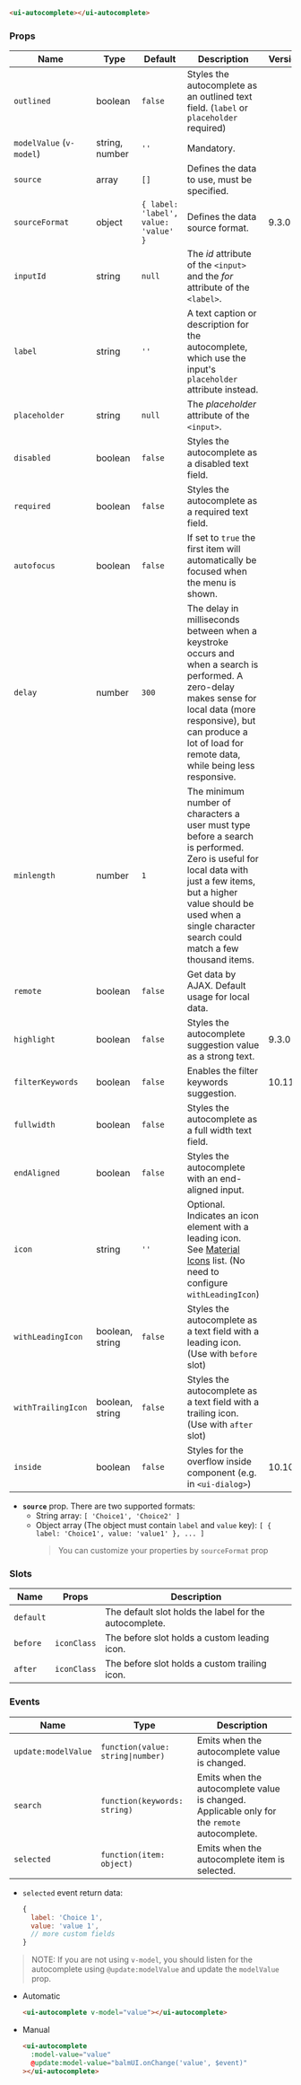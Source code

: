 ```html
<ui-autocomplete></ui-autocomplete>
```

### Props

| Name                     | Type            | Default                              | Description                                                                                                                                                                                                                             | Version |
| ------------------------ | --------------- | ------------------------------------ | --------------------------------------------------------------------------------------------------------------------------------------------------------------------------------------------------------------------------------------- | ------- |
| `outlined`               | boolean         | `false`                              | Styles the autocomplete as an outlined text field. (`label` or `placeholder` required)                                                                                                                                                  |         |
| `modelValue` (`v-model`) | string, number  | `''`                                 | Mandatory.                                                                                                                                                                                                                              |         |
| `source`                 | array           | `[]`                                 | Defines the data to use, must be specified.                                                                                                                                                                                             |         |
| `sourceFormat`           | object          | `{ label: 'label', value: 'value' }` | Defines the data source format.                                                                                                                                                                                                         | 9.3.0   |
| `inputId`                | string          | `null`                               | The _id_ attribute of the `<input>` and the _for_ attribute of the `<label>`.                                                                                                                                                           |         |
| `label`                  | string          | `''`                                 | A text caption or description for the autocomplete, which use the input's `placeholder` attribute instead.                                                                                                                              |         |
| `placeholder`            | string          | `null`                               | The _placeholder_ attribute of the `<input>`.                                                                                                                                                                                           |         |
| `disabled`               | boolean         | `false`                              | Styles the autocomplete as a disabled text field.                                                                                                                                                                                       |         |
| `required`               | boolean         | `false`                              | Styles the autocomplete as a required text field.                                                                                                                                                                                       |         |
| `autofocus`              | boolean         | `false`                              | If set to `true` the first item will automatically be focused when the menu is shown.                                                                                                                                                   |         |
| `delay`                  | number          | `300`                                | The delay in milliseconds between when a keystroke occurs and when a search is performed. A zero-delay makes sense for local data (more responsive), but can produce a lot of load for remote data, while being less responsive.        |         |
| `minlength`              | number          | `1`                                  | The minimum number of characters a user must type before a search is performed. Zero is useful for local data with just a few items, but a higher value should be used when a single character search could match a few thousand items. |         |
| `remote`                 | boolean         | `false`                              | Get data by AJAX. Default usage for local data.                                                                                                                                                                                         |         |
| `highlight`              | boolean         | `false`                              | Styles the autocomplete suggestion value as a strong text.                                                                                                                                                                              | 9.3.0   |
| `filterKeywords`         | boolean         | `false`                              | Enables the filter keywords suggestion.                                                                                                                                                                                                 | 10.11.0 |
| `fullwidth`              | boolean         | `false`                              | Styles the autocomplete as a full width text field.                                                                                                                                                                                     |         |
| `endAligned`             | boolean         | `false`                              | Styles the autocomplete with an end-aligned input.                                                                                                                                                                                      |         |
| `icon`                   | string          | `''`                                 | Optional. Indicates an icon element with a leading icon. See [Material Icons](/icons) list. (No need to configure `withLeadingIcon`)                                                                                                    |         |
| `withLeadingIcon`        | boolean, string | `false`                              | Styles the autocomplete as a text field with a leading icon. (Use with `before` slot)                                                                                                                                                   |         |
| `withTrailingIcon`       | boolean, string | `false`                              | Styles the autocomplete as a text field with a trailing icon. (Use with `after` slot)                                                                                                                                                   |         |
| `inside`                 | boolean         | `false`                              | Styles for the overflow inside component (e.g. in `<ui-dialog>`)                                                                                                                                                                        | 10.10.0 |

- **`source`** prop. There are two supported formats:
  - String array: `[ 'Choice1', 'Choice2' ]`
  - Object array (The object must contain `label` and `value` key): `[ { label: 'Choice1', value: 'value1' }, ... ]`
    > You can customize your properties by `sourceFormat` prop

### Slots

| Name      | Props       | Description                                            |
| --------- | ----------- | ------------------------------------------------------ |
| `default` |             | The default slot holds the label for the autocomplete. |
| `before`  | `iconClass` | The before slot holds a custom leading icon.           |
| `after`   | `iconClass` | The before slot holds a custom trailing icon.          |

### Events

| Name                | Type                              | Description                                                                                  |
| ------------------- | --------------------------------- | -------------------------------------------------------------------------------------------- |
| `update:modelValue` | `function(value: string\|number)` | Emits when the autocomplete value is changed.                                                |
| `search`            | `function(keywords: string)`      | Emits when the autocomplete value is changed. Applicable only for the `remote` autocomplete. |
| `selected`          | `function(item: object)`          | Emits when the autocomplete item is selected.                                                |

- `selected` event return data:

  ```js
  {
    label: 'Choice 1',
    value: 'value 1',
    // more custom fields
  }
  ```

> NOTE: If you are not using `v-model`, you should listen for the autocomplete using `@update:modelValue` and update the `modelValue` prop.

- Automatic

  ```html
  <ui-autocomplete v-model="value"></ui-autocomplete>
  ```

- Manual

  ```html
  <ui-autocomplete
    :model-value="value"
    @update:model-value="balmUI.onChange('value', $event)"
  ></ui-autocomplete>
  ```

